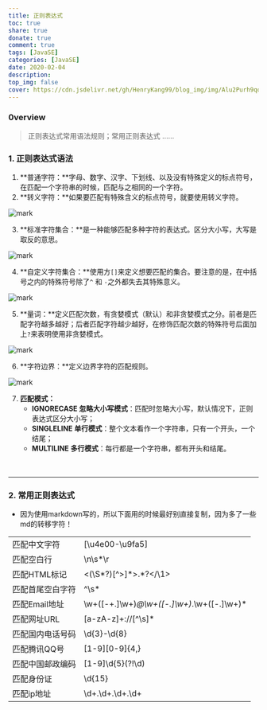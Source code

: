 ```yaml
---
title: 正则表达式
toc: true
share: true
donate: true
comment: true
tags: [JavaSE]
categories: [JavaSE]
date: 2020-02-04
description:
top_img: false
cover: https://cdn.jsdelivr.net/gh/HenryKang99/blog_img/img/Alu2Purh9qqp.jpg
---
```


### 0verview

> 正则表达式常用语法规则；常用正则表达式 ……

<!-- more -->

### 1. 正则表达式语法

1. **普通字符：**字母、数字、汉字、下划线、以及没有特殊定义的标点符号，在匹配一个字符串的时候，匹配与之相同的一个字符。
2. **转义字符：**如果要匹配有特殊含义的标点符号，就要使用转义字符。

![mark](https://cdn.jsdelivr.net/gh/HenryKang99/blog_img/img/CLt553HfEE2W.png)

3. **标准字符集合：**是一种能够匹配多种字符的表达式。区分大小写，大写是取反的意思。

![mark](https://cdn.jsdelivr.net/gh/HenryKang99/blog_img/img/Y5iOiygzm0Xn.png)

4. **自定义字符集合：**使用方`[]`来定义想要匹配的集合。要注意的是，在中括号之内的特殊符号除了`^` 和 `-`之外都失去其特殊意义。

![mark](https://cdn.jsdelivr.net/gh/HenryKang99/blog_img/img/Nb7AUXjtEB8d.png)

5. **量词：**定义匹配次数，有贪婪模式（默认）和非贪婪模式之分。前者是匹配字符越多越好；后者匹配字符越少越好，在修饰匹配次数的特殊符号后面加上`?`来表明使用非贪婪模式。

![mark](https://cdn.jsdelivr.net/gh/HenryKang99/blog_img/img/FcDiLttwVn4C.png)

6. **字符边界：**定义边界字符的匹配规则。

![mark](https://cdn.jsdelivr.net/gh/HenryKang99/blog_img/img/66OG2fsqVlpB.png)

7. **匹配模式：**
   - **IGNORECASE 忽略大小写模式**：匹配时忽略大小写，默认情况下，正则表达式区分大小写；
   - **SINGLELINE 单行模式**：整个文本看作一个字符串，只有一个开头，一个结尾；
   - **MULTILINE 多行模式**：每行都是一个字符串，都有开头和结尾。

　

---

### 2. 常用正则表达式

- 因为使用markdown写的，所以下面用的时候最好别直接复制，因为多了一些md的转移字符！

|                  |                                             |
| ---------------- | ------------------------------------------- |
| 匹配中文字符     | [\u4e00-\u9fa5]                             |
| 匹配空白行       | \n\s*\r                                     |
| 匹配HTML标记     | <(\S\*?)\[^>]\*>.*?</\1>                    |
| 匹配首尾空白字符 | ^\s*                                        |
| 匹配Email地址    | \w+([-+.]\w+)*@\w+([-.]\w+)*\.\w+([-.]\w+)* |
| 匹配网址URL      | [a-zA-z]+://\[^\s]*                         |
| 匹配国内电话号码 | \d{3}-\d{8}                                 |
| 匹配腾讯QQ号     | \[1-9][0-9]{4,}                             |
| 匹配中国邮政编码 | [1-9]\d{5}(?!\d)                            |
| 匹配身份证       | \d{15}                                      |
| 匹配ip地址       | \d+\.\d+\.\d+\.\d+                          |

